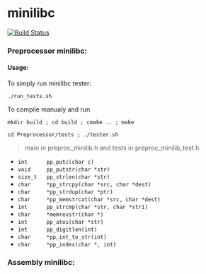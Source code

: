 # minilibc
[![Build Status](https://travis-ci.org/lucasGras/minilibc.svg?branch=master)](https://travis-ci.org/lucasGras/minilibc)
### Preprocessor minilibc:
#### Usage:
To simply run minilibc tester:

`./run_tests.sh`

To compile manualy and run 

`mkdir build ; cd build ; cmake .. ; make`

`cd Preprocessor/tests ; ./tester.sh`



> main in preproc_minilib.h and tests in preproc_minilib_test.h


- `int      pp_putc(char c)`
- `void     pp_putstr(char *str)  `
- `size_t   pp_strlen(char *str)`
- `char     *pp_strcpy(char *src, char *dest)`
- `char     *pp_strdup(char *ptr)`
- `char     *pp_memstrcat(char *src, char *dest)`
- `int      pp_strcmp(char *str, char *str1)`
- `char     *memrevstr(char *)`
- `int      pp_atoi(char *str)`
- `int      pp_digitlen(int)`
- `char     *pp_int_to_str(int)`
- `char     *pp_index(char *, int)`

### Assembly minilibc: